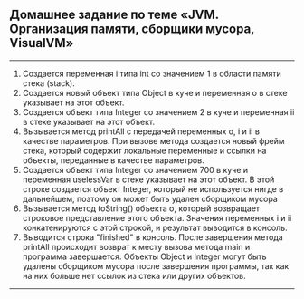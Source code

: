 ## Домашнее задание по теме «JVM. Организация памяти, сборщики мусора, VisualVM»
___
1. Создается переменная i типа int со значением 1 в области памяти стека (stack).
2. Создается новый объект типа Object в куче и переменная o в стеке указывает на этот объект.
3. Создается объект типа Integer со значением 2 в куче и переменная ii в стеке указывает на этот объект.
4. Вызывается метод printAll с передачей переменных o, i и ii в качестве параметров. 
При вызове метода создается новый фрейм стека, который содержит локальные переменные и ссылки на объекты, переданные в качестве параметров.
5. Создается объект типа Integer со значением 700 в куче и переменная uselessVar в стеке указывает на этот объект. 
В этой строке создается объект Integer, который не используется нигде в дальнейшем, поэтому он может быть удален сборщиком мусора
6. Вызывается метод toString() объекта o, который возвращает строковое представление этого объекта. 
Значения переменных i и ii конкатенируются с этой строкой, и результат выводится в консоль.
7. Выводится строка "finished" в консоль. После завершения метода printAll происходит возврат к месту вызова метода main и программа завершается. 
Объекты Object и Integer могут быть удалены сборщиком мусора после завершения программы, так как на них больше нет ссылок из стека или других объектов.

***